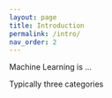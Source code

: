 ```yaml
---
layout: page
title: Introduction
permalink: /intro/
nav_order: 2
---
```


Machine Learning is ...

Typically three categories

